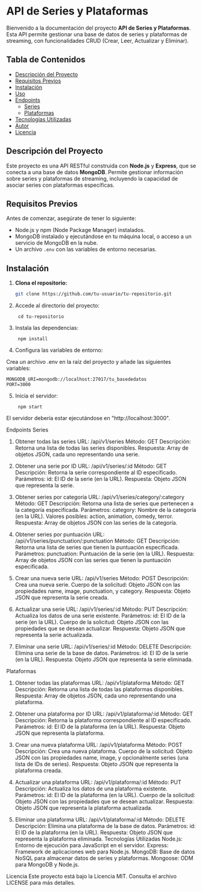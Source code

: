 # API de Series y Plataformas

Bienvenido a la documentación del proyecto **API de Series y Plataformas**. Esta API permite gestionar una base de datos de series y plataformas de streaming, con funcionalidades CRUD (Crear, Leer, Actualizar y Eliminar).

## Tabla de Contenidos

- [Descripción del Proyecto](#descripción-del-proyecto)
- [Requisitos Previos](#requisitos-previos)
- [Instalación](#instalación)
- [Uso](#uso)
- [Endpoints](#endpoints)
  - [Series](#series)
  - [Plataformas](#plataformas)
- [Tecnologías Utilizadas](#tecnologías-utilizadas)
- [Autor](#autor)
- [Licencia](#licencia)

## Descripción del Proyecto

Este proyecto es una API RESTful construida con **Node.js** y **Express**, que se conecta a una base de datos **MongoDB**. Permite gestionar información sobre series y plataformas de streaming, incluyendo la capacidad de asociar series con plataformas específicas.

## Requisitos Previos

Antes de comenzar, asegúrate de tener lo siguiente:

- Node.js y npm (Node Package Manager) instalados.
- MongoDB instalado y ejecutándose en tu máquina local, o acceso a un servicio de MongoDB en la nube.
- Un archivo `.env` con las variables de entorno necesarias.

## Instalación

1. **Clona el repositorio:**

   ```bash
   git clone https://github.com/tu-usuario/tu-repositorio.git

2. Accede al directorio del proyecto:

        cd tu-repositorio

3. Instala las dependencias:

        npm install

4. Configura las variables de entorno:

  Crea un archivo .env en la raíz del proyecto y añade las siguientes variables:

    MONGODB_URI=mongodb://localhost:27017/tu_basededatos
    PORT=3000

5. Inicia el servidor:

        npm start


El servidor debería estar ejecutándose en "http://localhost:3000".



Endpoints
Series
1. Obtener todas las series
URL: /api/v1/series
Método: GET
Descripción: Retorna una lista de todas las series disponibles.
Respuesta: Array de objetos JSON, cada uno representando una serie.


2. Obtener una serie por ID
URL: /api/v1/series/:id
Método: GET
Descripción: Retorna la serie correspondiente al ID especificado.
Parámetros:
id: El ID de la serie (en la URL).
Respuesta: Objeto JSON que representa la serie.


3. Obtener series por categoría
URL: /api/v1/series/category/:category
Método: GET
Descripción: Retorna una lista de series que pertenecen a la categoría especificada.
Parámetros:
category: Nombre de la categoría (en la URL). Valores posibles: action, animation, comedy, terror.
Respuesta: Array de objetos JSON con las series de la categoría.


4. Obtener series por puntuación
URL: /api/v1/series/punctuation/:punctuation
Método: GET
Descripción: Retorna una lista de series que tienen la puntuación especificada.
Parámetros:
punctuation: Puntuación de la serie (en la URL).
Respuesta: Array de objetos JSON con las series que tienen la puntuación especificada.


5. Crear una nueva serie
URL: /api/v1/series
Método: POST
Descripción: Crea una nueva serie.
Cuerpo de la solicitud: Objeto JSON con las propiedades name, image, punctuation, y category.
Respuesta: Objeto JSON que representa la serie creada.


6. Actualizar una serie
URL: /api/v1/series/:id
Método: PUT
Descripción: Actualiza los datos de una serie existente.
Parámetros:
id: El ID de la serie (en la URL).
Cuerpo de la solicitud: Objeto JSON con las propiedades que se desean actualizar.
Respuesta: Objeto JSON que representa la serie actualizada.


7. Eliminar una serie
URL: /api/v1/series/:id
Método: DELETE
Descripción: Elimina una serie de la base de datos.
Parámetros:
id: El ID de la serie (en la URL).
Respuesta: Objeto JSON que representa la serie eliminada.




Plataformas
1. Obtener todas las plataformas
URL: /api/v1/plataforma
Método: GET
Descripción: Retorna una lista de todas las plataformas disponibles.
Respuesta: Array de objetos JSON, cada uno representando una plataforma.


2. Obtener una plataforma por ID
URL: /api/v1/plataforma/:id
Método: GET
Descripción: Retorna la plataforma correspondiente al ID especificado.
Parámetros:
id: El ID de la plataforma (en la URL).
Respuesta: Objeto JSON que representa la plataforma.


3. Crear una nueva plataforma
URL: /api/v1/plataforma
Método: POST
Descripción: Crea una nueva plataforma.
Cuerpo de la solicitud: Objeto JSON con las propiedades name, image, y opcionalmente series (una lista de IDs de series).
Respuesta: Objeto JSON que representa la plataforma creada.


4. Actualizar una plataforma
URL: /api/v1/plataforma/:id
Método: PUT
Descripción: Actualiza los datos de una plataforma existente.
Parámetros:
id: El ID de la plataforma (en la URL).
Cuerpo de la solicitud: Objeto JSON con las propiedades que se desean actualizar.
Respuesta: Objeto JSON que representa la plataforma actualizada.


5. Eliminar una plataforma
URL: /api/v1/plataforma/:id
Método: DELETE
Descripción: Elimina una plataforma de la base de datos.
Parámetros:
id: El ID de la plataforma (en la URL).
Respuesta: Objeto JSON que representa la plataforma eliminada.
Tecnologías Utilizadas
Node.js: Entorno de ejecución para JavaScript en el servidor.
Express: Framework de aplicaciones web para Node.js.
MongoDB: Base de datos NoSQL para almacenar datos de series y plataformas.
Mongoose: ODM para MongoDB y Node.js.




Licencia
Este proyecto está bajo la Licencia MIT. Consulta el archivo LICENSE para más detalles.


